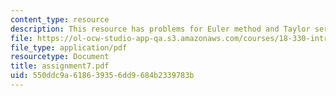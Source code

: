 ```yaml
---
content_type: resource
description: This resource has problems for Euler method and Taylor series.
file: https://ol-ocw-studio-app-qa.s3.amazonaws.com/courses/18-330-introduction-to-numerical-analysis-spring-2004/550ddc9a618639356dd9684b2339783b_assignment7.pdf
file_type: application/pdf
resourcetype: Document
title: assignment7.pdf
uid: 550ddc9a-6186-3935-6dd9-684b2339783b
---
```

